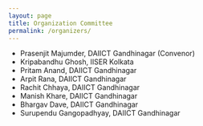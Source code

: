 ```yaml
---
layout: page
title: Organization Committee
permalink: /organizers/
---
```


- Prasenjit Majumder, DAIICT Gandhinagar  (Convenor)
- Kripabandhu Ghosh, IISER Kolkata
- Pritam Anand, DAIICT Gandhinagar
- Arpit Rana, DAIICT Gandhinagar
- Rachit Chhaya, DAIICT Gandhinagar
- Manish Khare, DAIICT Gandhinagar
- Bhargav Dave, DAIICT Gandhinagar
- Surupendu Gangopadhyay, DAIICT Gandhinagar

